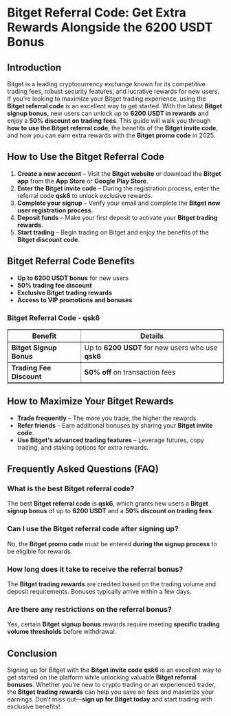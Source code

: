 <h1>Bitget Referral Code: Get Extra Rewards Alongside the 6200 USDT Bonus</h1>
<h2>Introduction</h2>
<p>Bitget is a leading cryptocurrency exchange known for its competitive trading fees, robust security features, and lucrative rewards for new users. If you're looking to maximize your Bitget trading experience, using the <strong>Bitget referral code</strong> is an excellent way to get started. With the latest <strong>Bitget signup bonus</strong>, new users can unlock up to <strong>6200 USDT in rewards</strong> and enjoy a <strong>50% discount on trading fees</strong>. This guide will walk you through <strong>how to use the Bitget referral code</strong>, the benefits of the <strong>Bitget invite code</strong>, and how you can earn extra rewards with the <strong>Bitget promo code</strong> in 2025.</p>

<h2>How to Use the Bitget Referral Code</h2>
<ol>
    <li><strong>Create a new account</strong> – Visit the <strong>Bitget website</strong> or download the <strong>Bitget app</strong> from the <strong>App Store</strong> or <strong>Google Play Store</strong>.</li>
    <li><strong>Enter the Bitget invite code</strong> – During the registration process, enter the referral code <strong>qsk6</strong> to unlock exclusive rewards.</li>
    <li><strong>Complete your signup</strong> – Verify your email and complete the <strong>Bitget new user registration process</strong>.</li>
    <li><strong>Deposit funds</strong> – Make your first deposit to activate your <strong>Bitget trading rewards</strong>.</li>
    <li><strong>Start trading</strong> – Begin trading on Bitget and enjoy the benefits of the <strong>Bitget discount code</strong>.</li>
</ol>

<h2>Bitget Referral Code Benefits</h2>
<ul>
    <li><strong>Up to 6200 USDT bonus</strong> for new users</li>
    <li><strong>50% trading fee discount</strong></li>
    <li><strong>Exclusive Bitget trading rewards</strong></li>
    <li><strong>Access to VIP promotions and bonuses</strong></li>
</ul>

<h3>Bitget Referral Code - qsk6</h3>
<table border="1">
    <tr>
        <th>Benefit</th>
        <th>Details</th>
    </tr>
    <tr>
        <td><strong>Bitget Signup Bonus</strong></td>
        <td>Up to <strong>6200 USDT</strong> for new users who use <strong>qsk6</strong></td>
    </tr>
    <tr>
        <td><strong>Trading Fee Discount</strong></td>
        <td><strong>50% off</strong> on transaction fees</td>
    </tr>
</table>

<h2>How to Maximize Your Bitget Rewards</h2>
<ul>
    <li><strong>Trade frequently</strong> – The more you trade, the higher the rewards.</li>
    <li><strong>Refer friends</strong> – Earn additional bonuses by sharing your <strong>Bitget invite code</strong>.</li>
    <li><strong>Use Bitget's advanced trading features</strong> – Leverage futures, copy trading, and staking options for extra rewards.</li>
</ul>

<h2>Frequently Asked Questions (FAQ)</h2>
<h3>What is the best Bitget referral code?</h3>
<p>The best <strong>Bitget referral code</strong> is <strong>qsk6</strong>, which grants new users a <strong>Bitget signup bonus</strong> of up to <strong>6200 USDT</strong> and a <strong>50% discount on trading fees</strong>.</p>

<h3>Can I use the Bitget referral code after signing up?</h3>
<p>No, the <strong>Bitget promo code</strong> must be entered <strong>during the signup process</strong> to be eligible for rewards.</p>

<h3>How long does it take to receive the referral bonus?</h3>
<p>The <strong>Bitget trading rewards</strong> are credited based on the trading volume and deposit requirements. Bonuses typically arrive within a few days.</p>

<h3>Are there any restrictions on the referral bonus?</h3>
<p>Yes, certain <strong>Bitget signup bonus</strong> rewards require meeting <strong>specific trading volume thresholds</strong> before withdrawal.</p>

<h2>Conclusion</h2>
<p>Signing up for Bitget with the <strong>Bitget invite code</strong> <strong>qsk6</strong> is an excellent way to get started on the platform while unlocking valuable <strong>Bitget referral bonuses</strong>. Whether you're new to crypto trading or an experienced trader, the <strong>Bitget trading rewards</strong> can help you save on fees and maximize your earnings. Don’t miss out—<strong>sign up for Bitget today</strong> and start trading with exclusive benefits!</p>

